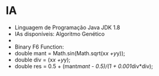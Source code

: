 # IA
* Linguagem de Programação Java JDK 1.8
* IAs disponíveis: Algoritmo Genético
*
* Binary F6 Function:
* double mant = Math.sin(Math.sqrt(x*x +y*y));
* double div = (x*x +y*y);
* double res = 0.5 + (mant*mant - 0.5)/(1 + 0.001*div*div);

